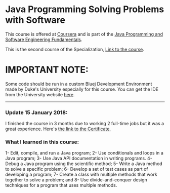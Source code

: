 # Java Programming Solving Problems with Software
This course is offered at <a href="https://www.coursera.org">Coursera</a> and is part of the <a href="https://www.coursera.org/specializations/java-programming">Java Programming and Software Engineering Fundamentals</a>.

This is the second course of the Specialization, <a href="https://www.coursera.org/learn/java-programming">Link to the course</a>.

# IMPORTANT NOTE:

Some code should be run in a custom Bluej Development Environment made by Duke's University especially for this course. You can get the IDE from the University website <a href="http://www.dukelearntoprogram.com/downloads/bluej.php?course=2">here</a>.

<hr>

<h3>Update 15 January 2018:</h3>
I finished the course in 3 months due to working 2 full-time jobs but it was a great experience. Here's <a href="https://www.coursera.org/account/accomplishments/certificate/JA6EM9884682">the link to the Certificate.</a>

<h3>What I learned in this course:</h3>
1- Edit, compile, and run a Java program;
2- Use conditionals and loops in a Java program;
3- Use Java API documentation in writing programs. 
4- Debug a Java program using the scientific method;
5- Write a Java method to solve a specific problem;
6- Develop a set of test cases as part of developing a program;
7- Create a class with multiple methods that work together to solve a problem; and
8- Use divide-and-conquer design techniques for a program that uses multiple methods.
